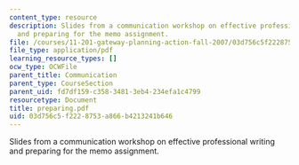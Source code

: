 ```yaml
---
content_type: resource
description: Slides from a communication workshop on effective professional writing
  and preparing for the memo assignment.
file: /courses/11-201-gateway-planning-action-fall-2007/03d756c5f2228753a866b4213241b646_preparing.pdf
file_type: application/pdf
learning_resource_types: []
ocw_type: OCWFile
parent_title: Communication
parent_type: CourseSection
parent_uid: fd7df159-c358-3481-3eb4-234efa1c4799
resourcetype: Document
title: preparing.pdf
uid: 03d756c5-f222-8753-a866-b4213241b646
---
```

Slides from a communication workshop on effective professional writing and preparing for the memo assignment.

